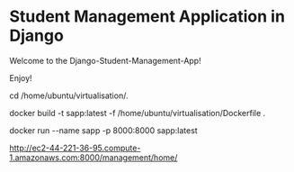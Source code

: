 # Student Management Application in Django

Welcome to the Django-Student-Management-App!

Enjoy!

cd /home/ubuntu/virtualisation/.








docker build -t sapp:latest -f /home/ubuntu/virtualisation/Dockerfile .

docker run --name sapp -p 8000:8000 sapp:latest

http://ec2-44-221-36-95.compute-1.amazonaws.com:8000/management/home/
